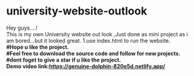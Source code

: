 # university-website-outlook
Hey guys....!<br>
This is my own University website out look ,Just done as mini project as i am bored...but it looked great.
1.use index.html to run the website.<br>
<b>#Hope u like the project.<br>
#Feel free to download the source code and follow for new projects.<br>
#dont foget to give a star if u like the project.<br>
Demo video
link:https://genuine-dolphin-820e5d.netlify.app/</b>
